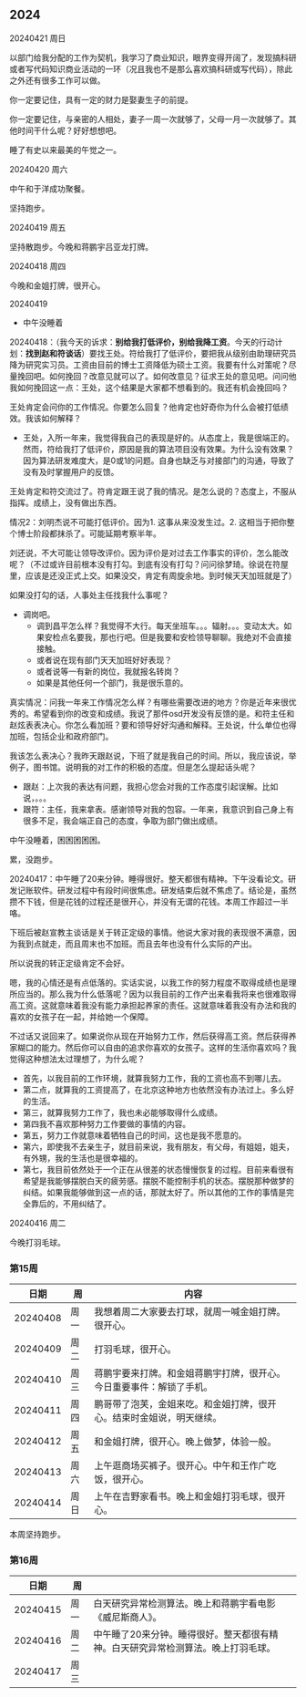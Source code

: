## 2024

20240421 周日

以部门给我分配的工作为契机，我学习了商业知识，眼界变得开阔了，发现搞科研或者写代码知识商业活动的一环（况且我也不是那么喜欢搞科研或写代码），除此之外还有很多工作可以做。

你一定要记住，具有一定的财力是娶妻生子的前提。

你一定要记住，与亲密的人相处，妻子一周一次就够了，父母一月一次就够了。其他时间干什么呢？好好想想吧。

睡了有史以来最美的午觉之一。

20240420 周六

中午和于洋成功聚餐。

坚持跑步。

20240419 周五

坚持散跑步。今晚和蒋鹏宇吕亚龙打牌。

20240418 周四

今晚和金姐打牌，很开心。

20240419

- 中午没睡着

20240418：（我今天的诉求：**别给我打低评价，别给我降工资**。今天的行动计划：**找到赵和符谈话**）要找王处。符给我打了低评价，要把我从级别由助理研究员降为研究实习员。工资由目前的博士工资降低为硕士工资。我要有什么对策呢？尽量挽回吧。如何挽回？改意见就可以了。如何改意见？征求王处的意见吧。问问他我如何挽回这一点：王处，这个结果是大家都不想看到的。我还有机会挽回吗？

王处肯定会问你的工作情况。你要怎么回复？他肯定也好奇你为什么会被打低绩效。我该如何解释？
- 王处，入所一年来，我觉得我自己的表现是好的。从态度上，我是很端正的。然而，符给我打了低评价，原因是我的算法项目没有效果。为什么没有效果？因为算法研发难度大，是0或1的问题。自身也缺乏与对接部门的沟通，导致了没有及时掌握用户的反馈。

王处肯定和符交流过了。符肯定跟王说了我的情况。是怎么说的？态度上，不服从指挥。成绩上，没有做出东西。

情况2：刘明杰说不可能打低评价。因为1. 这事从来没发生过。2. 这相当于把你整个博士阶段都抹杀了。可能延期考察半年。

刘还说，不大可能让领导改评价。因为评价是对过去工作事实的评价，怎么能改呢？（不过或许目前根本没有打勾。到底有没有打勾？问问徐梦琦。徐说在符屋里，应该是还没正式上交。如果没交，肯定有周旋余地。到时候天天加班就是了）

如果没打勾的话，人事处主任找我什么事呢？
- 调岗吧。
	- 调到昌平怎么样？我觉得不大行。每天坐班车。。。辐射。。。变动太大。如果安检点名要我，那也行吧。但是我要和安检领导聊聊。我绝对不会直接接触。
	- 或者说在现有部门天天加班好好表现？
	- 或者说等一有新的岗位，我就报名转岗？
	- 如果是其他任何一个部门，我是很乐意的。

真实情况：问我一年来工作情况怎么样？有哪些需要改进的地方？你是近年来很优秀的。希望看到你的改变和成绩。我说了那件osd开发没有反馈的是。和符主任和赵炫表表决心。你怎么看加班？要和领导好好沟通和解释。王处说，什么单位也得加班，包括企业和政府部门。

我该怎么表决心？我昨天跟赵说，下班了就是我自己的时间。所以，我应该说，举例子，图书馆。说明我的对工作的积极的态度。但是怎么提起话头呢？
- 跟赵：上次我的表达有问题，我担心您会对我的工作态度引起误解。比如说，。。。
- 跟符：主任，我来拿表。感谢领导对我的包容。一年来，我意识到自己身上有很多不足，我会端正自己的态度，争取为部门做出成绩。

中午没睡着，困困困困困。

累，没跑步。

20240417：中午睡了20来分钟。睡得很好。整天都很有精神。下午没看论文。研发记账软件。研发过程中有段时间很焦虑。研发结束后就不焦虑了。结论是，虽然攒不下钱，但是花钱的过程还是很开心，并没有无谓的花钱。本周工作超过一半咯。

下班后被赵宣教主谈话是关于转正定级的事情。他说大家对我的表现很不满意，因为我到点就走，而且周末也不加班。而且去年也没有什么实际的产出。

所以说我的转正定级肯定不会好。

嗯，我的心情还是有点低落的。实话实说，以我工作的努力程度不取得成绩也是理所应当的。那么我为什么低落呢？因为以我目前的工作产出来看我将来也很难取得高工资。这就意味着我没有能力承担起养家的责任。这就意味着我没有办法和我的喜欢的女孩子在一起，并给她一个保障。

不过话又说回来了。如果说你从现在开始努力工作，然后获得高工资。然后获得养家糊口的能力。然后你可以自由的追求你喜欢的女孩子。这样的生活你喜欢吗？我觉得这种想法太过理想了，为什么呢？
- 首先，以我目前的工作环境，就算我努力工作，我的工资也高不到哪儿去。
- 第二点，就算我的工资提高了，在北京这种地方也依然没有办法过上。多么好的生活。
- 第三，就算我努力工作了，我也未必能够取得什么成绩。
- 第四我不喜欢那种努力工作要做的事情的内容。
- 第五，努力工作就意味着牺牲自己的时间，这也是我不愿意的。
- 第六，即使我不去亲生子，就目前来说，我有朋友，有父母，有姐姐，姐夫，有外甥，我的生活也是很幸福的。
- 第七，我目前依然处于一个正在从很差的状态慢慢恢复的过程。目前来看很有希望是我能够摆脱白天的疲劳感。摆脱不能控制手机的状态。摆脱那种做梦的纠结。如果我能够做到这一点的话，那就太好了。所以其他的工作的事情是完全靠后的，不用纠结了。

20240416 周二

今晚打羽毛球。

### 第15周

| 日期       | 周   | 内容                                 |
| -------- | --- | ---------------------------------- |
| 20240408 | 周一  | 我想着周二大家要去打球，就周一喊金姐打牌。很开心。          |
| 20240409 | 周二  | 打羽毛球，很开心。                          |
| 20240410 | 周三  | 蒋鹏宇要来打牌。和金姐蒋鹏宇打牌，很开心。今日重要事件：解锁了手机。 |
| 20240411 | 周四  | 鹏哥带了泡芙，金姐来吃。和金姐打牌，很开心。结束时金姐说，明天继续。 |
| 20240412 | 周五  | 和金姐打牌，很开心。晚上做梦，体验一般。               |
| 20240413 | 周六  | 上午逛商场买裤子。很开心。中午和王作广吃饭，很开心。         |
| 20240414 | 周日  | 上午在吉野家看书。晚上和金姐打羽毛球，很开心。            |
本周坚持跑步。
### 第16周

| 日期       | 周   |                                           |
| -------- | --- | ----------------------------------------- |
| 20240415 | 周一  | 白天研究异常检测算法。晚上和蒋鹏宇看电影《威尼斯商人》。              |
| 20240416 | 周二  | 中午睡了20来分钟。睡得很好。整天都很有精神。白天研究异常检测算法。晚上打羽毛球。 |
| 20240417 | 周三  |                                           |